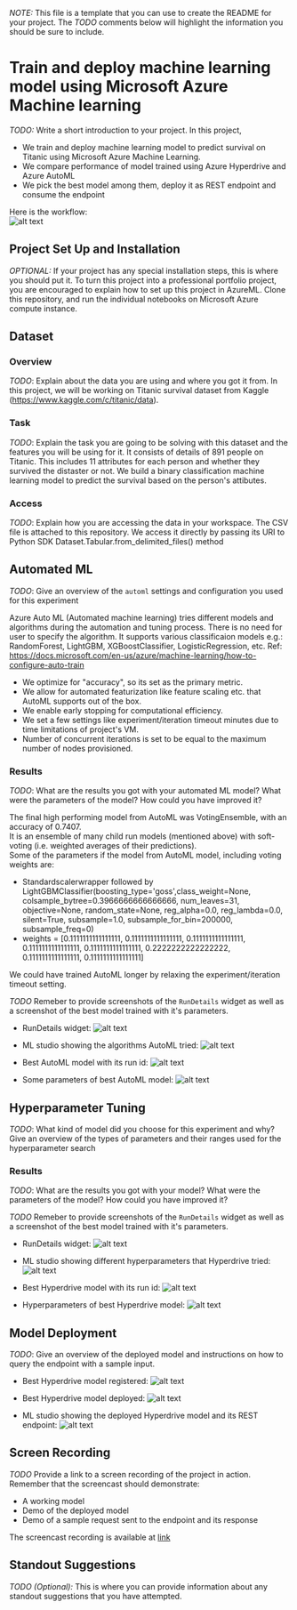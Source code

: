 *NOTE:* This file is a template that you can use to create the README for your project. The *TODO* comments below will highlight the information you should be sure to include.

# Train and deploy machine learning model using Microsoft Azure Machine learning 

*TODO:* Write a short introduction to your project.
In this project, 
- We train and deploy machine learning model to predict survival on Titanic using Microsoft Azure Machine Learning.
- We compare performance of model trained using Azure Hyperdrive and Azure AutoML 
- We pick the best model among them, deploy it as REST endpoint and consume the endpoint

Here is the workflow:  
![alt text](https://github.com/shbv/azure_ml/blob/main/capstone/images/capstone-diagram.png)

## Project Set Up and Installation
*OPTIONAL:* If your project has any special installation steps, this is where you should put it. To turn this project into a professional portfolio project, you are encouraged to explain how to set up this project in AzureML.
Clone this repository, and run the individual notebooks on Microsoft Azure compute instance.


## Dataset

### Overview
*TODO*: Explain about the data you are using and where you got it from.
In this project, we will be working on Titanic survival dataset from Kaggle (https://www.kaggle.com/c/titanic/data).

### Task
*TODO*: Explain the task you are going to be solving with this dataset and the features you will be using for it.
It consists of details of 891 people on Titanic. This includes 11 attributes for each person and whether they survived the distaster or not.
We build a binary classification machine learning model to predict the survival based on the person's attibutes.

### Access
*TODO*: Explain how you are accessing the data in your workspace.
The CSV file is attached to this repository. We access it directly by passing its URI to Python SDK Dataset.Tabular.from_delimited_files() method 


## Automated ML
*TODO*: Give an overview of the `automl` settings and configuration you used for this experiment

Azure Auto ML (Automated machine learning) tries different models and algorithms during the automation and tuning process. There is no need for user to specify the algorithm. It supports various classificaion models e.g.: RandomForest, LightGBM, XGBoostClassifier, LogisticRegression, etc. 
Ref: https://docs.microsoft.com/en-us/azure/machine-learning/how-to-configure-auto-train

- We optimize for "accuracy", so its set as the primary metric.
- We allow for automated featurization like feature scaling etc. that AutoML supports out of the box.
- We enable early stopping for computational efficiency.
- We set a few settings like experiment/iteration timeout minutes due to time limitations of project's VM.
- Number of concurrent iterations is set to be equal to the maximum number of nodes provisioned.

### Results
*TODO*: What are the results you got with your automated ML model? What were the parameters of the model? How could you have improved it?

The final high performing model from AutoML was VotingEnsemble, with an accuracy of 0.7407.  
It is an ensemble of many child run models (mentioned above) with soft-voting (i.e. weighted averages of their predictions).  
Some of the parameters if the model from AutoML model, including voting weights are:
- Standardscalerwrapper followed by LightGBMClassifier(boosting_type='goss',class_weight=None, colsample_bytree=0.3966666666666666, num_leaves=31,
                                                                               objective=None, random_state=None, reg_alpha=0.0, reg_lambda=0.0, silent=True,
                                                                               subsample=1.0, subsample_for_bin=200000, subsample_freq=0)
- weights = [0.1111111111111111, 0.1111111111111111, 0.1111111111111111, 0.1111111111111111, 0.1111111111111111, 0.2222222222222222, 0.1111111111111111, 0.1111111111111111]


We could have trained AutoML longer by relaxing the experiment/iteration timeout setting.


*TODO* Remeber to provide screenshots of the `RunDetails` widget as well as a screenshot of the best model trained with it's parameters.

- RunDetails widget:
![alt text](https://github.com/shbv/azure_ml/blob/main/capstone/images/automl-1.png)


- ML studio showing the algorithms AutoML tried:
![alt text](https://github.com/shbv/azure_ml/blob/main/capstone/images/automl-2.png)


- Best AutoML model with its run id:
![alt text](https://github.com/shbv/azure_ml/blob/main/capstone/images/automl-3.png)


- Some parameters of best AutoML model:
![alt text](https://github.com/shbv/azure_ml/blob/main/capstone/images/automl-4.png)



## Hyperparameter Tuning
*TODO*: What kind of model did you choose for this experiment and why? Give an overview of the types of parameters and their ranges used for the hyperparameter search


### Results
*TODO*: What are the results you got with your model? What were the parameters of the model? How could you have improved it?

*TODO* Remeber to provide screenshots of the `RunDetails` widget as well as a screenshot of the best model trained with it's parameters.

- RunDetails widget:
![alt text](https://github.com/shbv/azure_ml/blob/main/capstone/images/hd-1.png)


- ML studio showing different hyperparameters that Hyperdrive tried:
![alt text](https://github.com/shbv/azure_ml/blob/main/capstone/images/hd-2.png)


- Best Hyperdrive model with its run id:
![alt text](https://github.com/shbv/azure_ml/blob/main/capstone/images/hd-3.png)


- Hyperparameters of best Hyperdrive model:
![alt text](https://github.com/shbv/azure_ml/blob/main/capstone/images/hd-4.png)


## Model Deployment
*TODO*: Give an overview of the deployed model and instructions on how to query the endpoint with a sample input.

- Best Hyperdrive model registered:
![alt text](https://github.com/shbv/azure_ml/blob/main/capstone/images/hd-d-1.png)


- Best Hyperdrive model deployed:
![alt text](https://github.com/shbv/azure_ml/blob/main/capstone/images/hd-d-2.png)


- ML studio showing the deployed Hyperdrive model and its REST endpoint:
![alt text](https://github.com/shbv/azure_ml/blob/main/capstone/images/hd-d-3.png)


## Screen Recording
*TODO* Provide a link to a screen recording of the project in action. Remember that the screencast should demonstrate:
- A working model
- Demo of the deployed  model
- Demo of a sample request sent to the endpoint and its response

The screencast recording is available at [link](https://youtu.be/qdDArLVlJoQ)


## Standout Suggestions
*TODO (Optional):* This is where you can provide information about any standout suggestions that you have attempted.
